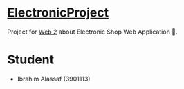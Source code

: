# [ElectronicProject](/)

Project for [Web 2](/) about Electronic Shop Web Application 🛒.

# Student

- Ibrahim Alassaf (3901113)
